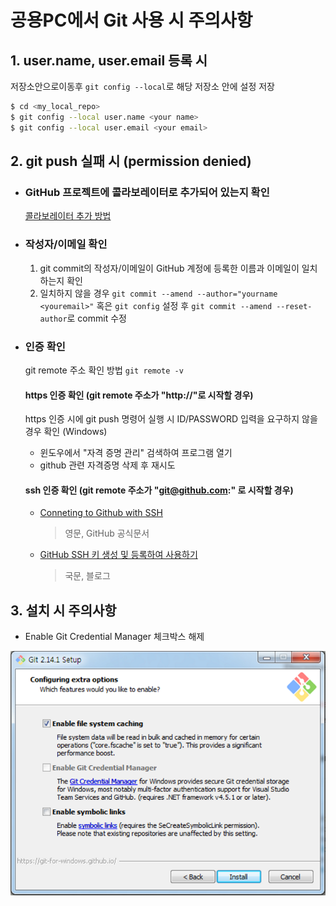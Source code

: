 # 공용PC에서 Git 사용 시 주의사항

## 1. user.name, user.email 등록 시
 
저장소안으로이동후 `git config --local`로 해당 저장소 안에 설정 저장

```sh
$ cd <my_local_repo>
$ git config --local user.name <your name>
$ git config --local user.email <your email>
```

## 2. git push 실패 시 (permission denied)

- ### GitHub 프로젝트에 콜라보레이터로 추가되어 있는지 확인

  [콜라보레이터 추가 방법](github-for-newbie.html#콜라보레이터-추가)

- ### 작성자/이메일 확인

  1. git commit의 작성자/이메일이 GitHub 계정에 등록한 이름과 이메일이 일치하는지 확인
  2. 일치하지 않을 경우 `git commit --amend --author="yourname <youremail>"` 혹은 `git config` 설정 후 `git commit --amend --reset-author`로 commit 수정

- ### 인증 확인

  git remote 주소 확인 방법 `git remote -v`

  #### https 인증 확인 (git remote 주소가 "http://"로 시작할 경우)

  https 인증 시에 git push 명령어 실행 시 ID/PASSWORD 입력을 요구하지 않을 경우 확인 (Windows)
   - 윈도우에서 "자격 증명 관리" 검색하여 프로그램 열기
   - github 관련 자격증명 삭제 후 재시도

  #### ssh 인증 확인 (git remote 주소가 "git@github.com:" 로 시작할 경우)

   - [Conneting to Github with SSH](https://help.github.com/articles/connecting-to-github-with-ssh/)
     > 영문, GitHub 공식문서
   - [GitHub SSH 키 생성 및 등록하여 사용하기](http://nickjoit.tistory.com/94)
     > 국문, 블로그

## 3. 설치 시 주의사항

 * Enable Git Credential Manager 체크박스 해제

![](images/image.png)
